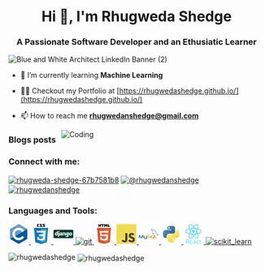 <h1 align="center">Hi 👋, I'm Rhugweda Shedge</h1>
<h3 align="center">A Passionate Software Developer and an Ethusiatic Learner</h3>

![Blue and White Architect LinkedIn Banner (2)](https://user-images.githubusercontent.com/68070580/132020145-9b36c203-02eb-45a5-8e3f-ba50d0d6e656.png)

- 🌱 I’m currently learning **Machine Learning**

- 👨‍💻 Checkout my Portfolio at [https://rhugwedashedge.github.io/](https://rhugwedashedge.github.io/)

- 📫 How to reach me **rhugwedanshedge@gmail.com**

<img align="right" alt="Coding" width="400" src="https://www.avepoint.com/blog/wp-content/uploads/2020/05/woman-with-laptop-studying-or-working-concept-table-with-books-lamp-vector-id1164538944.jpg">

### Blogs posts
<!-- BLOG-POST-LIST:START -->
<!-- BLOG-POST-LIST:END -->

<h3 align="left">Connect with me:</h3>
<p align="left">
<a href="https://linkedin.com/in/rhugweda-shedge-67b7581b8" target="blank"><img align="center" src="https://raw.githubusercontent.com/rahuldkjain/github-profile-readme-generator/master/src/images/icons/Social/linked-in-alt.svg" alt="rhugweda-shedge-67b7581b8" height="30" width="40" /></a>
<a href="https://medium.com/@rhugwedanshedge" target="blank"><img align="center" src="https://raw.githubusercontent.com/rahuldkjain/github-profile-readme-generator/master/src/images/icons/Social/medium.svg" alt="@rhugwedanshedge" height="30" width="40" /></a>
<a href="https://www.hackerrank.com/rhugwedanshedge" target="blank"><img align="center" src="https://raw.githubusercontent.com/rahuldkjain/github-profile-readme-generator/master/src/images/icons/Social/hackerrank.svg" alt="rhugwedanshedge" height="30" width="40" /></a>
</p>

<h3 align="left">Languages and Tools:</h3>
<p align="left"> <a href="https://www.cprogramming.com/" target="_blank"> <img src="https://raw.githubusercontent.com/devicons/devicon/master/icons/c/c-original.svg" alt="c" width="40" height="40"/> </a> <a href="https://www.w3schools.com/css/" target="_blank"> <img src="https://raw.githubusercontent.com/devicons/devicon/master/icons/css3/css3-original-wordmark.svg" alt="css3" width="40" height="40"/> </a> <a href="https://www.djangoproject.com/" target="_blank"> <img src="https://raw.githubusercontent.com/devicons/devicon/master/icons/django/django-original.svg" alt="django" width="40" height="40"/> </a> <a href="https://git-scm.com/" target="_blank"> <img src="https://www.vectorlogo.zone/logos/git-scm/git-scm-icon.svg" alt="git" width="40" height="40"/> </a> <a href="https://www.w3.org/html/" target="_blank"> <img src="https://raw.githubusercontent.com/devicons/devicon/master/icons/html5/html5-original-wordmark.svg" alt="html5" width="40" height="40"/> </a> <a href="https://developer.mozilla.org/en-US/docs/Web/JavaScript" target="_blank"> <img src="https://raw.githubusercontent.com/devicons/devicon/master/icons/javascript/javascript-original.svg" alt="javascript" width="40" height="40"/> </a> <a href="https://www.mysql.com/" target="_blank"> <img src="https://raw.githubusercontent.com/devicons/devicon/master/icons/mysql/mysql-original-wordmark.svg" alt="mysql" width="40" height="40"/> </a> <a href="https://www.python.org" target="_blank"> <img src="https://raw.githubusercontent.com/devicons/devicon/master/icons/python/python-original.svg" alt="python" width="40" height="40"/> </a> <a href="https://reactjs.org/" target="_blank"> <img src="https://raw.githubusercontent.com/devicons/devicon/master/icons/react/react-original-wordmark.svg" alt="react" width="40" height="40"/> </a> <a href="https://scikit-learn.org/" target="_blank"> <img src="https://upload.wikimedia.org/wikipedia/commons/0/05/Scikit_learn_logo_small.svg" alt="scikit_learn" width="40" height="40"/> </a> </p>


<p><img align="left" src="https://github-readme-stats.vercel.app/api/top-langs?username=rhugwedashedge&show_icons=true&locale=en&layout=compact" alt="rhugwedashedge" /></p>

<p>&nbsp;<img align="center" src="https://github-readme-stats.vercel.app/api?username=rhugwedashedge&show_icons=true&locale=en" alt="rhugwedashedge" /></p>
